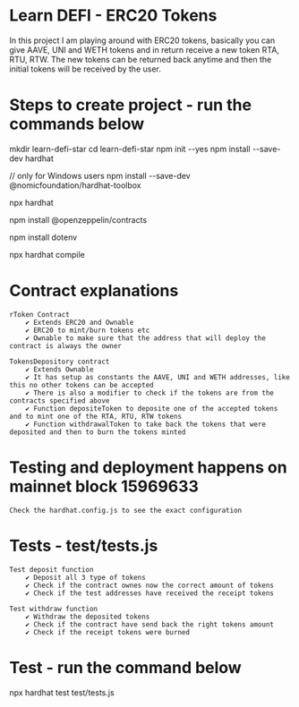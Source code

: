 # Learn DEFI - ERC20 Tokens

In this project I am playing around with ERC20 tokens, basically you can give AAVE, UNI and WETH tokens and in return receive a new token RTA, RTU, RTW. The new tokens can be returned back anytime and then the initial tokens will be received by the user.

# Steps to create project - run the commands below

mkdir learn-defi-star
cd learn-defi-star
npm init --yes
npm install --save-dev hardhat

// only for Windows users
npm install --save-dev @nomicfoundation/hardhat-toolbox

npx hardhat

npm install @openzeppelin/contracts

npm install dotenv

npx hardhat compile

# Contract explanations

    rToken Contract
        ✔ Extends ERC20 and Ownable
        ✔ ERC20 to mint/burn tokens etc
        ✔ Ownable to make sure that the address that will deploy the contract is always the owner 

    TokensDepository contract
        ✔ Extends Ownable
        ✔ It has setup as constants the AAVE, UNI and WETH addresses, like this no other tokens can be accepted
        ✔ There is also a modifier to check if the tokens are from the contracts specified above
        ✔ Function depositeToken to deposite one of the accepted tokens and to mint one of the RTA, RTU, RTW tokens
        ✔ Function withdrawalToken to take back the tokens that were deposited and then to burn the tokens minted

# Testing and deployment happens on mainnet block 15969633

    Check the hardhat.config.js to see the exact configuration

# Tests - test/tests.js

    Test deposit function
        ✔ Deposit all 3 type of tokens
        ✔ Check if the contract ownes now the correct amount of tokens
        ✔ Check if the test addresses have received the receipt tokens

    Test withdraw function
        ✔ Withdraw the deposited tokens
        ✔ Check if the contract have send back the right tokens amount
        ✔ Check if the receipt tokens were burned

# Test - run the command below
npx hardhat test test/tests.js
